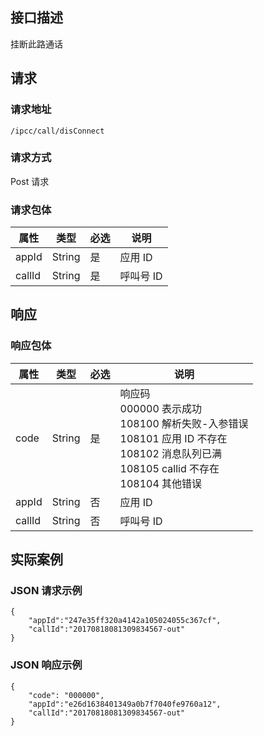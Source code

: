 ## 接口描述
挂断此路通话

## 请求
### 请求地址
```
/ipcc/call/disConnect
```

### 请求方式
Post 请求

### 请求包体
| 属性     | 类型     | 必选   | 说明     |
| ------ | ------ | ---- | ------ |
| appId  | String | 是   | 应用 ID  |
| callId | String | 是   | 呼叫号 ID |

## 响应
### 响应包体
| 属性     | 类型     | 必选   | 说明                                       |
| ------ | ------ | ---- | ---------------------------------------- |
| code   | String | 是   | 响应码<br>000000 表示成功<br>108100 解析失败-入参错误<br>108101 应用 ID 不存在<br>108102 消息队列已满<br>108105 callid 不存在<br>108104 其他错误 |
| appId  | String | 否   | 应用 ID                                    |
| callId | String | 否   | 呼叫号 ID                                   |

## 实际案例
### JSON 请求示例
```
{
    "appId":"247e35ff320a4142a105024055c367cf",
    "callId":"20170818081309834567-out"
}
```

### JSON 响应示例
```
{
    "code": "000000",
    "appId":"e26d1638401349a0b7f7040fe9760a12",
    "callId":"20170818081309834567-out"
}
```
